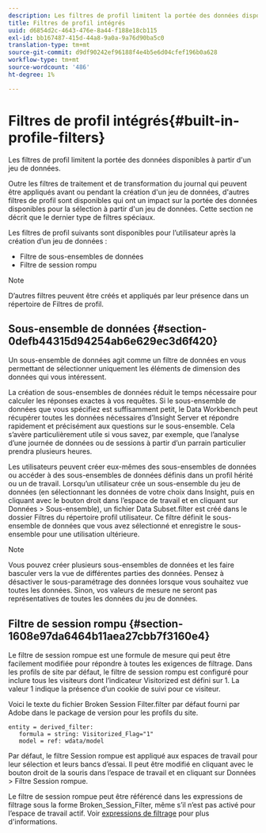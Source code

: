 ```yaml
---
description: Les filtres de profil limitent la portée des données disponibles à partir d'un jeu de données.
title: Filtres de profil intégrés
uuid: d6854d2c-4643-476e-8a44-f188e18cb115
exl-id: bb167487-415d-44a8-9a0a-9a76d90ba5c0
translation-type: tm+mt
source-git-commit: d9df90242ef96188f4e4b5e6d04cfef196b0a628
workflow-type: tm+mt
source-wordcount: '486'
ht-degree: 1%

---
```


# Filtres de profil intégrés{#built-in-profile-filters}

Les filtres de profil limitent la portée des données disponibles à partir d&#39;un jeu de données.

Outre les filtres de traitement et de transformation du journal qui peuvent être appliqués avant ou pendant la création d&#39;un jeu de données, d&#39;autres filtres de profil sont disponibles qui ont un impact sur la portée des données disponibles pour la sélection à partir d&#39;un jeu de données. Cette section ne décrit que le dernier type de filtres spéciaux.

Les filtres de profil suivants sont disponibles pour l’utilisateur après la création d’un jeu de données :

* Filtre de sous-ensembles de données
* Filtre de session rompu

>[!NOTE]
>
>D’autres filtres peuvent être créés et appliqués par leur présence dans un répertoire de Filtres de profil.

## Sous-ensemble de données {#section-0defb44315d94254ab6e629ec3d6f420}

Un sous-ensemble de données agit comme un filtre de données en vous permettant de sélectionner uniquement les éléments de dimension des données qui vous intéressent.

La création de sous-ensembles de données réduit le temps nécessaire pour calculer les réponses exactes à vos requêtes. Si le sous-ensemble de données que vous spécifiez est suffisamment petit, le Data Workbench peut récupérer toutes les données nécessaires d’Insight Server et répondre rapidement et précisément aux questions sur le sous-ensemble. Cela s’avère particulièrement utile si vous savez, par exemple, que l’analyse d’une journée de données ou de sessions à partir d’un parrain particulier prendra plusieurs heures.

Les utilisateurs peuvent créer eux-mêmes des sous-ensembles de données ou accéder à des sous-ensembles de données définis dans un profil hérité ou un  de travail. Lorsqu’un utilisateur crée un sous-ensemble du jeu de données (en sélectionnant les données de votre choix dans Insight, puis en cliquant avec le bouton droit dans l’espace de travail et en cliquant sur Données > Sous-ensemble), un fichier Data Subset.filter est créé dans le dossier Filtres du répertoire profil utilisateur. Ce filtre définit le sous-ensemble de données que vous avez sélectionné et enregistre le sous-ensemble pour une utilisation ultérieure.

>[!NOTE]
>
>Vous pouvez créer plusieurs sous-ensembles de données et les faire basculer vers la vue de différentes parties des données. Pensez à désactiver le sous-paramétrage des données lorsque vous souhaitez vue toutes les données. Sinon, vos valeurs de mesure ne seront pas représentatives de toutes les données du jeu de données.

## Filtre de session rompu {#section-1608e97da6464b11aea27cbb7f3160e4}

Le filtre de session rompue est une formule de mesure qui peut être facilement modifiée pour répondre à toutes les exigences de filtrage. Dans les profils de site par défaut, le filtre de session rompu est configuré pour inclure tous les visiteurs dont l’indicateur Visitorized est défini sur 1. La valeur 1 indique la présence d’un cookie de suivi pour ce visiteur.

Voici le texte du fichier Broken Session Filter.filter par défaut fourni par Adobe dans le package de version pour les profils du site.

```
entity = derived_filter:
   formula = string: Visitorized_Flag="1"
   model = ref: wdata/model
```

Par défaut, le filtre Session rompue est appliqué aux espaces de travail pour leur sélection et leurs bancs d’essai. Il peut être modifié en cliquant avec le bouton droit de la souris dans l’espace de travail et en cliquant sur Données > Filtre Session rompue.

Le filtre de session rompue peut être référencé dans les expressions de filtrage sous la forme Broken_Session_Filter, même s’il n’est pas activé pour l’espace de travail actif. Voir [expressions de filtrage](https://docs.adobe.com/content/help/en/data-workbench/using/client/t-open-ins.html#Syntax_for_Identifiers) pour plus d&#39;informations.
